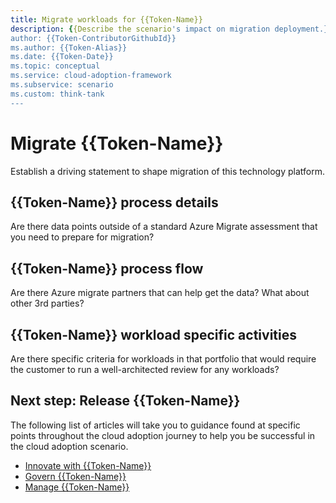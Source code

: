 ```yaml
---
title: Migrate workloads for {{Token-Name}}
description: {{Describe the scenario's impact on migration deployment.}}
author: {{Token-ContributorGithubId}}
ms.author: {{Token-Alias}}
ms.date: {{Token-Date}}
ms.topic: conceptual
ms.service: cloud-adoption-framework
ms.subservice: scenario
ms.custom: think-tank
---
```


# Migrate {{Token-Name}}

Establish a driving statement to shape migration of this technology platform.

## {{Token-Name}} process details

Are there data points outside of a standard Azure Migrate assessment that you need to prepare for migration?

## {{Token-Name}} process flow

Are there Azure migrate partners that can help get the data? What about other 3rd parties?

## {{Token-Name}} workload specific activities

Are there specific criteria for workloads in that portfolio that would require the customer to run a well-architected review for any workloads?

## Next step: Release {{Token-Name}}

The following list of articles will take you to guidance found at specific points throughout the cloud adoption journey to help you be successful in the cloud adoption scenario.

- [Innovate with {{Token-Name}}](./innovate.md)
- [Govern {{Token-Name}}](./govern.md)
- [Manage {{Token-Name}}](./manage.md)
